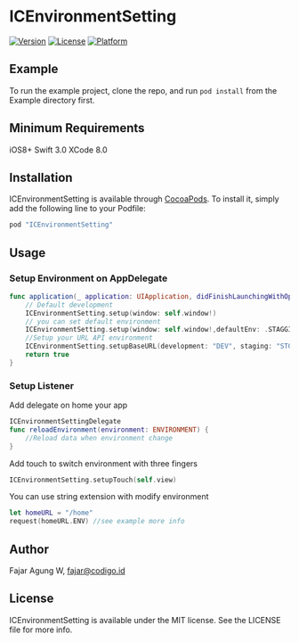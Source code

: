 # ICEnvironmentSetting
[![Version](https://img.shields.io/cocoapods/v/ICEnvironmentSetting.svg?style=flat)](http://cocoapods.org/pods/ICEnvironmentSetting)
[![License](https://img.shields.io/cocoapods/l/ICEnvironmentSetting.svg?style=flat)](http://cocoapods.org/pods/ICEnvironmentSetting)
[![Platform](https://img.shields.io/cocoapods/p/ICEnvironmentSetting.svg?style=flat)](http://cocoapods.org/pods/ICEnvironmentSetting)

## Example

To run the example project, clone the repo, and run `pod install` from the Example directory first.

## Minimum Requirements

iOS8+
Swift 3.0
XCode 8.0


## Installation

ICEnvironmentSetting is available through [CocoaPods](http://cocoapods.org). To install
it, simply add the following line to your Podfile:

```ruby
pod "ICEnvironmentSetting"
```

## Usage

### Setup Environment on AppDelegate
```swift
func application(_ application: UIApplication, didFinishLaunchingWithOptions launchOptions: [	UIApplicationLaunchOptionsKey: Any]?) -> Bool {
    // Default development
 	ICEnvironmentSetting.setup(window: self.window!) 
	// you can set default environment
	ICEnvironmentSetting.setup(window: self.window!,defaultEnv: .STAGGING)
	//Setup your URL API environment
	ICEnvironmentSetting.setupBaseURL(development: "DEV", staging: "STG", production: "PROD")
    return true
}

```
### Setup Listener
Add delegate on home your app

```swift
ICEnvironmentSettingDelegate
func reloadEnvironment(environment: ENVIRONMENT) {
    //Reload data when environment change
}
```

Add touch to switch environment with three fingers

```swift
ICEnvironmentSetting.setupTouch(self.view)
```

You can use string extension with modify environment 

```swift
let homeURL = "/home"
request(homeURL.ENV) //see example more info
```


## Author

Fajar Agung W, fajar@codigo.id

## License

ICEnvironmentSetting is available under the MIT license. See the LICENSE file for more info.
